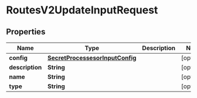 

# RoutesV2UpdateInputRequest


## Properties

| Name | Type | Description | Notes |
|------------ | ------------- | ------------- | -------------|
|**config** | [**SecretProcessesorInputConfig**](SecretProcessesorInputConfig.md) |  |  [optional] |
|**description** | **String** |  |  [optional] |
|**name** | **String** |  |  [optional] |
|**type** | **String** |  |  [optional] |



